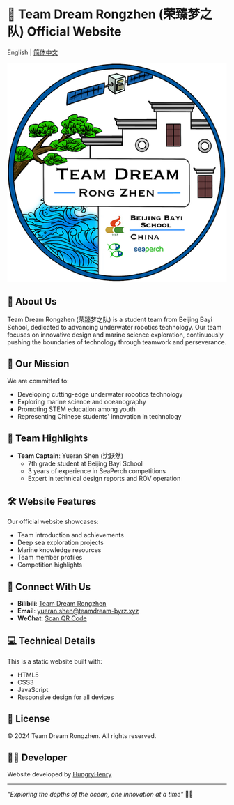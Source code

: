 # 🌊 Team Dream Rongzhen (荣臻梦之队) Official Website

English | [简体中文](README_CN.md)

![Team Logo](img/ico.png)

## 📖 About Us

Team Dream Rongzhen (荣臻梦之队) is a student team from Beijing Bayi School, dedicated to advancing underwater robotics technology. Our team focuses on innovative design and marine science exploration, continuously pushing the boundaries of technology through teamwork and perseverance.

## 🚀 Our Mission

We are committed to:
- Developing cutting-edge underwater robotics technology
- Exploring marine science and oceanography
- Promoting STEM education among youth
- Representing Chinese students' innovation in technology

## 🌟 Team Highlights

- **Team Captain**: Yueran Shen (沈跃然)
  - 7th grade student at Beijing Bayi School
  - 3 years of experience in SeaPerch competitions
  - Expert in technical design reports and ROV operation

## 🛠️ Website Features

Our official website showcases:
- Team introduction and achievements
- Deep sea exploration projects
- Marine knowledge resources
- Team member profiles
- Competition highlights

## 📱 Connect With Us

- **Bilibili**: [Team Dream Rongzhen](https://space.bilibili.com/3546600993458304)
- **Email**: yueran.shen@teamdream-byrz.xyz
- **WeChat**: [Scan QR Code](img/wxSPH.png)

## 💻 Technical Details

This is a static website built with:
- HTML5
- CSS3
- JavaScript
- Responsive design for all devices

## 📄 License

© 2024 Team Dream Rongzhen. All rights reserved.

## 👨‍💻 Developer

Website developed by [HungryHenry](http://hungryhenry.xyz)

---

*"Exploring the depths of the ocean, one innovation at a time"* 🌊🤖
